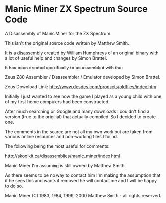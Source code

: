 # Manic Miner ZX Spectrum Source Code
A Disassembly of Manic Miner for the ZX Spectrum.

This isn't the original source code written by Matthew Smith.   
 
It is a disassembly created by William Humphreys of an original binary with a lot of useful help and changes by Simon Brattel. 

It has been created specifically to be assembled with the:

Zeus Z80 Assembler / Disassembler / Emulator developed by Simon Brattel.  

Zeus Download Link: http://www.desdes.com/products/oldfiles/index.htm
                                                                 
Initially I just wanted to see how the game I played as a young child with one of my first home computers had been constructed. 

After much searching on Google and many downloads I couldn't find a version (true to the original) that actually compiled. So I decided to create one.

The comments in the source are not all my own work but are taken from various online resources and non-working files I found.

The following being the most useful for comments:                  

http://skoolkit.ca/disassemblies/manic_miner/index.html

Manic Miner I'm assuming is still owned by Matthew Smith.

As there seems to be no way to contact him I'm making the assumption that if he sees this and wants it removed he will contact me and I will be happy to do so.

Manic Miner (C) 1983, 1984, 1999, 2000 Matthew Smith - all rights reserved.
